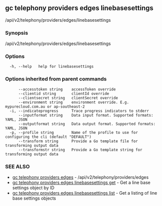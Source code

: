## gc telephony providers edges linebasesettings

/api/v2/telephony/providers/edges/linebasesettings

### Synopsis

/api/v2/telephony/providers/edges/linebasesettings

### Options

```
  -h, --help   help for linebasesettings
```

### Options inherited from parent commands

```
      --accesstoken string    accessToken override
      --clientid string       clientId override
      --clientsecret string   clientSecret override
      --environment string    environment override. E.g. mypurecloud.com.au or ap-southeast-2
  -i, --indicateprogress      Trace progress indicators to stderr
      --inputformat string    Data input format. Supported formats: YAML, JSON
      --outputformat string   Data output format. Supported formats: YAML, JSON
  -p, --profile string        Name of the profile to use for configuring the cli (default "DEFAULT")
      --transform string      Provide a Go template file for transforming output data
      --transformstr string   Provide a Go template string for transforming output data
```

### SEE ALSO

* [gc telephony providers edges](gc_telephony_providers_edges.html)	 - /api/v2/telephony/providers/edges
* [gc telephony providers edges linebasesettings get](gc_telephony_providers_edges_linebasesettings_get.html)	 - Get a line base settings object by ID
* [gc telephony providers edges linebasesettings list](gc_telephony_providers_edges_linebasesettings_list.html)	 - Get a listing of line base settings objects


